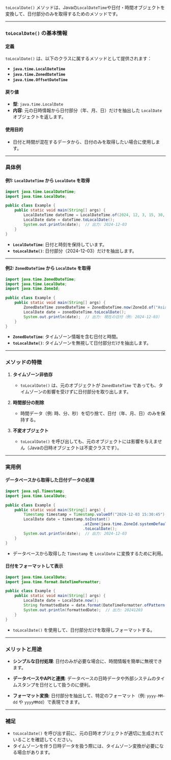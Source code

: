 `toLocalDate()` メソッドは、Javaの`LocalDateTime`や日付・時間オブジェクトを変換して、日付部分のみを取得するためのメソッドです。

---

### **`toLocalDate()` の基本情報**

#### **定義**
`toLocalDate()` は、以下のクラスに属するメソッドとして提供されます：
- **`java.time.LocalDateTime`**
- **`java.time.ZonedDateTime`**
- **`java.time.OffsetDateTime`**

#### **戻り値**
- **型**: `java.time.LocalDate`
- **内容**: 元の日時情報から日付部分（年、月、日）だけを抽出した `LocalDate` オブジェクトを返します。

#### **使用目的**
- 日付と時間が混在するデータから、日付のみを取得したい場合に使用します。

---

### **具体例**

#### **例1: `LocalDateTime` から `LocalDate` を取得**
```java
import java.time.LocalDateTime;
import java.time.LocalDate;

public class Example {
    public static void main(String[] args) {
        LocalDateTime dateTime = LocalDateTime.of(2024, 12, 3, 15, 30, 45);
        LocalDate date = dateTime.toLocalDate();
        System.out.println(date);  // 出力: 2024-12-03
    }
}
```
- **`LocalDateTime`**: 日付と時刻を保持しています。
- **`toLocalDate()`**: 日付部分（2024-12-03）だけを抽出します。

---

#### **例2: `ZonedDateTime` から `LocalDate` を取得**
```java
import java.time.ZonedDateTime;
import java.time.LocalDate;
import java.time.ZoneId;

public class Example {
    public static void main(String[] args) {
        ZonedDateTime zonedDateTime = ZonedDateTime.now(ZoneId.of("Asia/Tokyo"));
        LocalDate date = zonedDateTime.toLocalDate();
        System.out.println(date);  // 出力: 現在の日付（例: 2024-12-03）
    }
}
```
- **`ZonedDateTime`**: タイムゾーン情報を含む日付と時間。
- **`toLocalDate()`**: タイムゾーンを無視して日付部分だけを抽出します。

---

### **メソッドの特徴**

1. **タイムゾーン非依存**
   - `toLocalDate()` は、元のオブジェクトが `ZonedDateTime` であっても、タイムゾーンの影響を受けずに日付部分を取り出します。

2. **時間部分の削除**
   - 時間データ（例: 時、分、秒）を切り捨て、日付（年、月、日）のみを保持する。

3. **不変オブジェクト**
   - `toLocalDate()` を呼び出しても、元のオブジェクトには影響を与えません（Javaの日時オブジェクトは不変クラスです）。

---

### **実用例**

#### **データベースから取得した日付データの処理**
```java
import java.sql.Timestamp;
import java.time.LocalDate;

public class Example {
    public static void main(String[] args) {
        Timestamp timestamp = Timestamp.valueOf("2024-12-03 15:30:45");
        LocalDate date = timestamp.toInstant()
                                  .atZone(java.time.ZoneId.systemDefault())
                                  .toLocalDate();
        System.out.println(date);  // 出力: 2024-12-03
    }
}
```
- データベースから取得した `Timestamp` を `LocalDate` に変換するために利用。

#### **日付をフォーマットして表示**
```java
import java.time.LocalDate;
import java.time.format.DateTimeFormatter;

public class Example {
    public static void main(String[] args) {
        LocalDate date = LocalDate.now();
        String formattedDate = date.format(DateTimeFormatter.ofPattern("yyyyMMdd"));
        System.out.println(formattedDate);  // 出力: 20241203
    }
}
```
- `toLocalDate()` を使用して、日付部分だけを取得しフォーマットする。

---

### **メリットと用途**

- **シンプルな日付処理**:
  日付のみが必要な場合に、時間情報を簡単に無視できます。
  
- **データベースやAPIと連携**:
  データベースの日時データや外部システムのタイムスタンプを日付として扱うのに便利。

- **フォーマット変換**:
  日付部分を抽出して、特定のフォーマット（例: `yyyy-MM-dd` や `yyyyMMdd`）で表現できます。

---

### **補足**
- `toLocalDate()` を呼び出す前に、元の日時オブジェクトが適切に生成されていることを確認してください。
- タイムゾーンを伴う日時データを扱う際には、タイムゾーン変換が必要になる場合があります。

